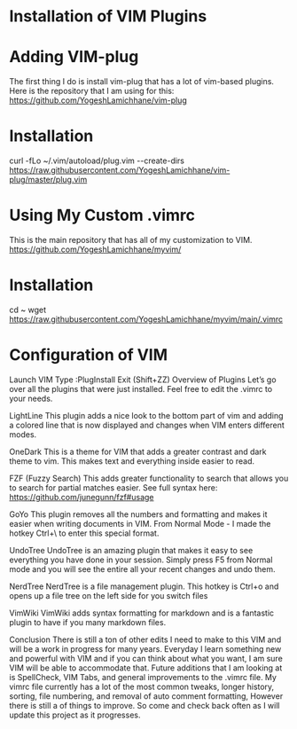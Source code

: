 # Installation of VIM Plugins

# Adding VIM-plug
The first thing I do is install vim-plug that has a lot of vim-based plugins. Here is the repository that I am using for this: https://github.com/YogeshLamichhane/vim-plug

# Installation
curl -fLo ~/.vim/autoload/plug.vim --create-dirs \
    https://raw.githubusercontent.com/YogeshLamichhane/vim-plug/master/plug.vim
    
# Using My Custom .vimrc
This is the main repository that has all of my customization to VIM. https://github.com/YogeshLamichhane/myvim/

# Installation
cd ~
wget https://raw.githubusercontent.com/YogeshLamichhane/myvim/main/.vimrc

# Configuration of VIM
Launch VIM
Type :PlugInstall
Exit (Shift+ZZ)
Overview of Plugins
Let’s go over all the plugins that were just installed. Feel free to edit the .vimrc to your needs.

LightLine
This plugin adds a nice look to the bottom part of vim and adding a colored line that is now displayed and changes when VIM enters different modes.

OneDark
This is a theme for VIM that adds a greater contrast and dark theme to vim. This makes text and everything inside easier to read.

FZF (Fuzzy Search)
This adds greater functionality to search that allows you to search for partial matches easier. See full syntax here: https://github.com/junegunn/fzf#usage

GoYo
This plugin removes all the numbers and formatting and makes it easier when writing documents in VIM. From Normal Mode - I made the hotkey Ctrl+\ to enter this special format.

UndoTree
UndoTree is an amazing plugin that makes it easy to see everything you have done in your session. Simply press F5 from Normal mode and you will see the entire all your recent changes and undo them.

NerdTree
NerdTree is a file management plugin. This hotkey is Ctrl+o and opens up a file tree on the left side for you switch files

VimWiki
VimWiki adds syntax formatting for markdown and is a fantastic plugin to have if you many markdown files.

Conclusion
There is still a ton of other edits I need to make to this VIM and will be a work in progress for many years. Everyday I learn something new and powerful with VIM and if you can think about what you want, I am sure VIM will be able to accommodate that. Future additions that I am looking at is SpellCheck, VIM Tabs, and general improvements to the .vimrc file. My vimrc file currently has a lot of the most common tweaks, longer history, sorting, file numbering, and removal of auto comment formatting, However there is still a of things to improve. So come and check back often as I will update this project as it progresses.
